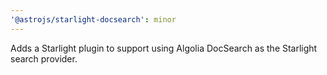 ```yaml
---
'@astrojs/starlight-docsearch': minor
---
```


Adds a Starlight plugin to support using Algolia DocSearch as the Starlight search provider.
